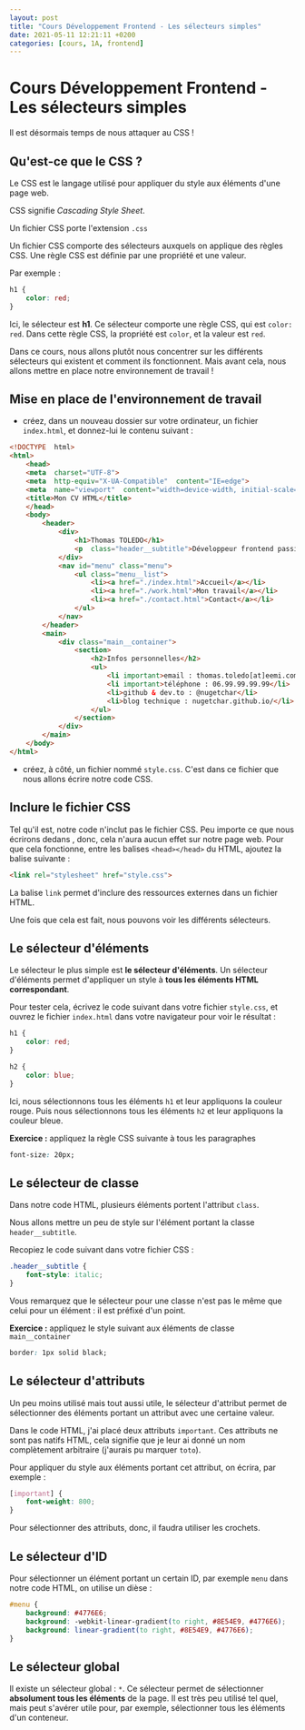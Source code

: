 ```yaml
---
layout: post
title: "Cours Développement Frontend - Les sélecteurs simples"
date: 2021-05-11 12:21:11 +0200
categories: [cours, 1A, frontend]
---
```


# Cours Développement Frontend - Les sélecteurs simples
 
 Il est désormais temps de nous attaquer au CSS !
 
## Qu'est-ce que le CSS ?
Le CSS est le langage utilisé pour appliquer du style aux éléments d'une page web.

CSS signifie *Cascading Style Sheet*. 

Un fichier CSS porte l'extension `.css`

Un fichier CSS comporte des sélecteurs auxquels on applique des règles CSS. Une règle CSS est définie par une propriété et une valeur.

Par exemple :

```css
h1 {
	color: red;
}
```
Ici, le sélecteur est **h1**. Ce sélecteur comporte une règle CSS, qui est `color: red`. Dans cette règle CSS, la propriété est `color`, et la valeur est `red`.

Dans ce cours, nous allons plutôt nous concentrer sur les différents sélecteurs qui existent et comment ils fonctionnent. 
Mais avant cela, nous allons mettre en place notre environnement de travail !

## Mise en place de l'environnement de travail

- créez, dans un nouveau dossier sur votre ordinateur, un fichier `index.html`, et donnez-lui le contenu suivant :

```html
<!DOCTYPE  html>
<html>
	<head>
	<meta  charset="UTF-8">
	<meta  http-equiv="X-UA-Compatible"  content="IE=edge">
	<meta  name="viewport"  content="width=device-width, initial-scale=1.0">
	<title>Mon CV HTML</title>
	</head>
	<body>
		<header>
			<div>
				<h1>Thomas TOLEDO</h1>
				<p  class="header__subtitle">Développeur frontend passionné</p>
			</div>
			<nav id="menu" class="menu">
				<ul class="menu__list">
					<li><a href="./index.html">Accueil</a></li>
					<li><a href="./work.html">Mon travail</a></li>
					<li><a href="./contact.html">Contact</a></li>
				</ul>
			</nav>
		</header>
		<main>
			<div class="main__container">
				<section>
					<h2>Infos personnelles</h2>
					<ul>
						<li important>email : thomas.toledo[at]eemi.com</li>
						<li important>téléphone : 06.99.99.99.99</li>
						<li>github & dev.to : @nugetchar</li>
						<li>blog technique : nugetchar.github.io/</li>
					</ul>
				</section>
			</div>
		</main>
	</body>
</html>
```

- créez, à côté, un fichier nommé `style.css`. C'est dans ce fichier que nous allons écrire notre code CSS.

## Inclure le fichier CSS
Tel qu'il est, notre code n'inclut pas le fichier CSS. Peu importe ce que nous écrirons dedans , donc, cela n'aura aucun effet sur notre page web. 
Pour que cela fonctionne, entre les balises `<head></head>` du HTML, ajoutez la balise suivante :

```html
<link rel="stylesheet" href="style.css">
```

La balise `link` permet d'inclure des ressources externes dans un fichier HTML.

Une fois que cela est fait, nous pouvons voir les différents sélecteurs.

## Le sélecteur d'éléments

Le sélecteur le plus simple est **le sélecteur d'éléments**. Un sélecteur d'éléments permet d'appliquer un style à **tous les éléments HTML correspondant**.

Pour tester cela, écrivez le code suivant dans votre fichier `style.css`, et ouvrez le fichier `index.html` dans votre navigateur pour voir le résultat :

```css
h1 {
	color: red;
}

h2 {
	color: blue;
}
``` 

Ici, nous sélectionnons tous les éléments `h1` et leur appliquons la couleur rouge. Puis nous sélectionnons tous les éléments `h2` et leur appliquons la couleur bleue.

**Exercice :** appliquez la règle CSS suivante à tous les paragraphes
```css
font-size: 20px;
```

## Le sélecteur de classe
Dans notre code HTML, plusieurs éléments portent l'attribut `class`. 

Nous allons mettre un peu de style sur l'élément portant la classe `header__subtitle`.

Recopiez le code suivant dans votre fichier CSS :
```css
.header__subtitle {
	font-style: italic;
}
```

Vous remarquez que le sélecteur pour une classe n'est pas le même que celui pour un élément : il est préfixé d'un point.

**Exercice :** appliquez le style suivant aux éléments de classe `main__container`

```css
border: 1px solid black;
```

## Le sélecteur d'attributs

Un peu moins utilisé mais tout aussi utile, le sélecteur d'attribut permet de sélectionner des éléments portant un attribut avec une certaine valeur.

Dans le code HTML, j'ai placé deux attributs `important`. Ces attributs ne sont pas natifs HTML, cela signifie que je leur ai donné un nom complètement arbitraire (j'aurais pu marquer `toto`).

Pour appliquer du style aux éléments portant cet attribut, on écrira, par exemple :
```css
[important] {
	font-weight: 800;
}
```
Pour sélectionner des attributs, donc, il faudra utiliser les crochets.

## Le sélecteur d'ID

Pour sélectionner un élément portant un certain ID, par exemple `menu` dans notre code HTML, on utilise un dièse :

```css
#menu {
	background: #4776E6;
	background: -webkit-linear-gradient(to right, #8E54E9, #4776E6);
	background: linear-gradient(to right, #8E54E9, #4776E6);
}
```

## Le sélecteur global
Il existe un sélecteur global : `*`.
Ce sélecteur permet de sélectionner **absolument tous les éléments** de la page. Il est très peu utilisé tel quel, mais peut s'avérer utile pour, par exemple, sélectionner tous les éléments d'un conteneur.
